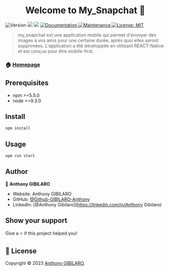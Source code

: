 <h1 align="center">Welcome to My_Snapchat 👋</h1>
<p>
  <img alt="Version" src="https://img.shields.io/badge/version-1.0.0-blue.svg?cacheSeconds=2592000" />
  <img src="https://img.shields.io/badge/npm-%3E%3D5.5.0-blue.svg" />
  <img src="https://img.shields.io/badge/node-%3E%3D9.3.0-blue.svg" />
  <a href="https://github.com/kefranabg/readme-md-generator#readme" target="_blank">
    <img alt="Documentation" src="https://img.shields.io/badge/documentation-yes-brightgreen.svg" />
  </a>
  <a href="https://github.com/kefranabg/readme-md-generator/graphs/commit-activity" target="_blank">
    <img alt="Maintenance" src="https://img.shields.io/badge/Maintained%3F-yes-green.svg" />
  </a>
  <a href="https://github.com/kefranabg/readme-md-generator/blob/master/LICENSE" target="_blank">
    <img alt="License: MIT" src="https://img.shields.io/github/license/Github-GIBILARO-Anthony/My_Snapchat" />
  </a>
</p>

> my_snapchat est une application mobile qui permet d'envoyer des images à vos amis pour une certaine durée, après quoi elles seront supprimées. L'application a été développée en utilisant REACT-Native et est conçue pour être mobile-first.

### 🏠 [Homepage](https://github.com/Github-GIBILARO-Anthony/My_Snapchat)

## Prerequisites

- npm >=5.5.0
- node >=9.3.0

## Install

```sh
npm install
```

## Usage

```sh
npm run start
```

## Author

👤 **Anthony GIBILARO**

* Website: Anthony GIBILARO
* GitHub: [@Github-GIBILARO-Anthony](https://github.com/Github-GIBILARO-Anthony)
* LinkedIn: [@Anthony Gibilaro](https://linkedin.com/in/Anthony Gibilaro)

## Show your support

Give a ⭐️ if this project helped you!

## 📝 License

Copyright © 2023 [Anthony GIBILARO](https://github.com/Github-GIBILARO-Anthony).<br />
